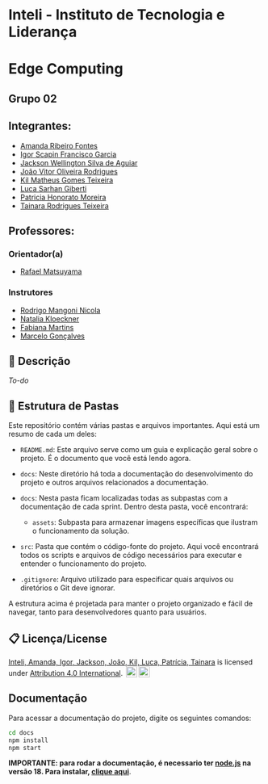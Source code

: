 # Inteli - Instituto de Tecnologia e Liderança 

<!-- <p align="center">
<a href= "https://www.inteli.edu.br/"><img src="docs/assets/inteli.png" alt="Inteli - Instituto de Tecnologia e Liderança" border="0"></a>
</p> -->

# Edge Computing

## Grupo 02

## Integrantes: 
- <a href="https://www.linkedin.com/in/amanda-fontes/">Amanda Ribeiro Fontes</a>
- <a href="https://www.linkedin.com/">Igor Scapin Francisco Garcia</a>
- <a href="https://www.linkedin.com/in/jackson-aguiar/">Jackson Wellington Silva de Aguiar</a>
- <a href="https://www.linkedin.com/in/jv-oliveira-rodrigues/">João Vitor Oliveira Rodrigues</a>
- <a href="https://www.linkedin.com/in/kil-matheus-gomes-teixeira-78257020a/">Kil Matheus Gomes Teixeira</a> 
- <a href="https://www.linkedin.com/in/luca-giberti-63a4ab231/">Luca Sarhan Giberti</a> 
- <a href="https://www.linkedin.com/in/patriciahonorato/">Patricia Honorato Moreira</a>
- <a href="https://www.linkedin.com/in/tainara-rodrigues-teixeira/">Tainara Rodrigues Teixeira</a> 


## Professores:
### Orientador(a) 
- <a href="https://www.linkedin.com/in/rafaelmatsuyama/">Rafael Matsuyama</a>
### Instrutores
- <a href="https://www.linkedin.com/in/rodrigo-mangoni-nicola-537027158/">Rodrigo Mangoni Nicola</a>
- <a href="https://www.linkedin.com/in/natalia-k-37a62052/">Natalia Kloeckner</a> 
- <a href="https://www.linkedin.com/in/fabiana-martins-de-oliveira-8993b0b2/">Fabiana Martins</a> 
- <a href="https://www.linkedin.com/in/marcelo-gon%C3%A7alves-phd-a550652/">Marcelo Gonçalves</a>

## 📝 Descrição

_To-do_

## 📁 Estrutura de Pastas

Este repositório contém várias pastas e arquivos importantes. Aqui está um resumo de cada um deles:

- `README.md`: Este arquivo serve como um guia e explicação geral sobre o projeto. É o documento que você está lendo agora.

- `docs`: Neste diretório há toda a documentação do desenvolvimento do projeto e outros arquivos relacionados a documentação.

- `docs`: Nesta pasta ficam localizadas todas as subpastas com a documentação de cada sprint. Dentro desta pasta, você encontrará:
  - `assets`: Subpasta para armazenar imagens específicas que ilustram o funcionamento da solução.

- `src`: Pasta que contém o código-fonte do projeto. Aqui você encontrará todos os scripts e arquivos de código necessários para executar e entender o funcionamento do projeto.

- `.gitignore`: Arquivo utilizado para especificar quais arquivos ou diretórios o Git deve ignorar.


A estrutura acima é projetada para manter o projeto organizado e fácil de navegar, tanto para desenvolvedores quanto para usuários.


## 📋 Licença/License

<a rel="cc:attributionURL dct:creator" property="cc:attributionName" href="https://github.com/2023M8T2-Inteli/grupo2">Inteli, Amanda, Igor, Jackson, João, Kil, Luca, Patrícia, Tainara</a> is licensed under <a href="http://creativecommons.org/licenses/by/4.0/?ref=chooser-v1" target="_blank" rel="license noopener noreferrer" style="display:inline-block;">Attribution 4.0 International</a>. <img style="height:22px!important;margin-left:3px;vertical-align:text-bottom;" src="https://mirrors.creativecommons.org/presskit/icons/cc.svg?ref=chooser-v1"><img style="height:22px!important;margin-left:3px;vertical-align:text-bottom;" src="https://mirrors.creativecommons.org/presskit/icons/by.svg?ref=chooser-v1"><p xmlns:cc="http://creativecommons.org/ns#" xmlns:dct="http://purl.org/dc/terms/"></p>

## Documentação
Para acessar a documentação do projeto, digite os seguintes comandos:

```bash
cd docs
npm install
npm start
```

**IMPORTANTE: para rodar a documentação, é necessario ter [node.js](https://nodejs.org/en/about) na versão 18. Para instalar, [clique aqui](https://nodejs.org/en/blog/release/v18.12.0)**.